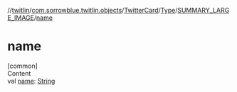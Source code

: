 //[twitlin](../../../../index.md)/[com.sorrowblue.twitlin.objects](../../../index.md)/[TwitterCard](../../index.md)/[Type](../index.md)/[SUMMARY_LARGE_IMAGE](index.md)/[name](name.md)



# name  
[common]  
Content  
val [name](name.md): [String](https://kotlinlang.org/api/latest/jvm/stdlib/kotlin/-string/index.html)  



